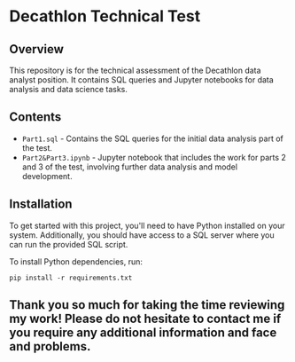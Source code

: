 # Decathlon Technical Test

## Overview

This repository is for the technical assessment of the Decathlon data analyst position. It contains SQL queries and Jupyter notebooks for data analysis and data science tasks.

## Contents

- `Part1.sql` - Contains the SQL queries for the initial data analysis part of the test.
- `Part2&Part3.ipynb` - Jupyter notebook that includes the work for parts 2 and 3 of the test, involving further data analysis and model development.

## Installation

To get started with this project, you'll need to have Python installed on your system. Additionally, you should have access to a SQL server where you can run the provided SQL script.

To install Python dependencies, run:

```
pip install -r requirements.txt
```

## Thank you so much for taking the time reviewing my work! Please do not hesitate to contact me if you require any additional information and face and problems.
